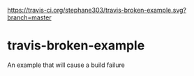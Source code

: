 https://travis-ci.org/stephane303/travis-broken-example.svg?branch=master
# travis-broken-example

An example that will cause a build failure
